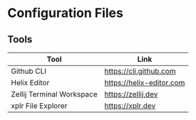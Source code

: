 # Configuration Files

## Tools

| Tool                      | Link                     |
| ------------------------- | ------------------------ |
| Github CLI                | https://cli.github.com   |
| Helix Editor              | https://helix-editor.com |
| Zellij Terminal Workspace | https://zellij.dev       |
| xplr File Explorer        | https://xplr.dev         |

